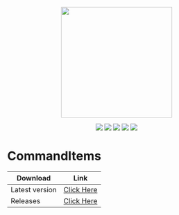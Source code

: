 <p align="center">
<img src="https://i.imgur.com/VHArX4T.png" width="256" height="256"/>
</p>
<p align="center">
<a href="https://github.com/Niix-Dan/CommandItems/releases/latest"><img src="https://img.shields.io/github/v/release/Niix-Dan/CommandItems.svg"></a>
<a href="https://github.com/Niix-Dan/CommandItems/releases/latest"><img src="https://img.shields.io/github/downloads/Niix-Dan/CommandItems/total.svg"></a>
<img src="https://img.shields.io/github/languages/code-size/Niix-Dan/CommandItems.svg"></a>
<a href="https://github.com/Niix-Dan/CommandItems/graphs/contributors"><img src="https://img.shields.io/github/contributors/Niix-Dan/CommandItems.svg"></a>
<a href="https://github.com/Niix-Dan/CommandItems/stargazers"><img src="https://img.shields.io/github/stars/Niix-Dan/CommandItems.svg?label=Stars&logo=github"></a>
</p>

# CommandItems


| Download |Link|
| ------------- | ------------- |
| Latest version|[Click Here](https://github.com/Niix-Dan/CommandItems/releases/download/1.0/CommandItems.jar)|
| Releases|[Click Here](https://github.com/Daniel-code15/CommandItems/releases)|


